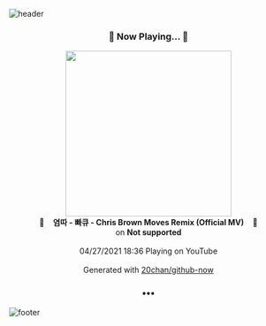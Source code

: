 ![header](https://capsule-render.vercel.app/api?type=wave&height=170&section=header&text=Hi.%20I'm%20SHIFT&fontColor=090707&fontAlignX=45&fontAlignY=65&fontSize=100)

<h3 align="center">🎵 Now Playing... 🎵</h3>
<p align="center">
  <a href="https://www.youtube.com/channel/UChg_sGDFk1qZf5N97GC8s6w">
    <img width="300" src="https://yt3.ggpht.com/ytc/AAUvwng517eYWWUKfMc6TdBi_6gh5KQ-jGHTb443SxjuOQ=s48-c-k-c0x00ffffff-no-rj-mo">
  </a>
  <br>
  🎵&nbsp&nbsp&nbsp <b>염따 - 빠큐 - Chris Brown Moves Remix (Official MV)</b> &nbsp&nbsp&nbsp🎵
  <br>
  on <b>Not supported</b>
  
  <br />
  <br />
  04/27/2021 18:36 Playing on YouTube
  <br />
  <br />
  Generated with <a href="https://github.com/20chan/github-now">20chan/github-now</a>
</p>

<h3 align="center">•••</h3>

![footer](https://capsule-render.vercel.app/api?type=wave&height=150&section=footer)
